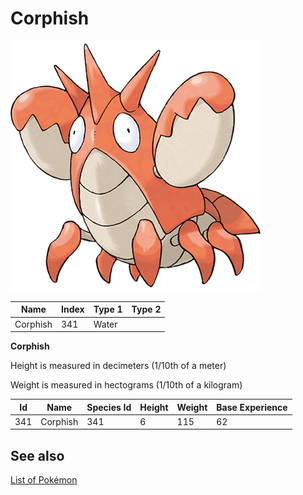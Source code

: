 # Corphish


![Corphish](images/341.png)

| **Name** | **Index** | **Type 1** | **Type 2** |
|----|----|----|----|
| Corphish | 341 | Water  |  |

**Corphish** 


Height is measured in decimeters (1/10th of a meter)

Weight is measured in hectograms (1/10th of a kilogram)

| **Id** | **Name** | **Species Id** | **Height** | **Weight** | **Base Experience** |
|--------|----------|----------------|------------|------------|---------------------|
| 341 | Corphish | 341 | 6 | 115 | 62 |


## See also

[List of Pokémon](../pokemon.md)
